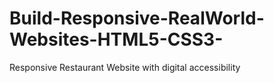 # Build-Responsive-RealWorld-Websites-HTML5-CSS3-
Responsive Restaurant Website with digital accessibility
